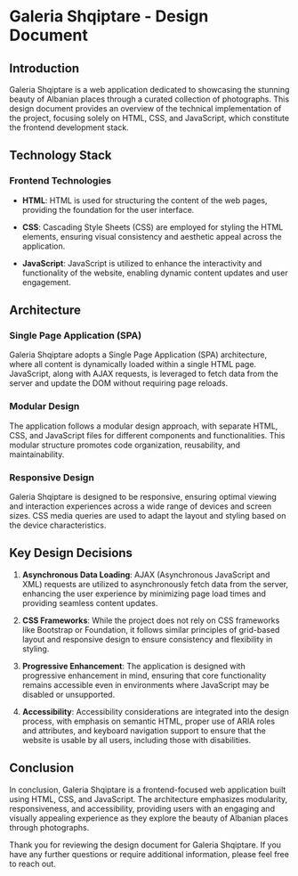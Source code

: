 # Galeria Shqiptare - Design Document

## Introduction

Galeria Shqiptare is a web application dedicated to showcasing the stunning beauty of Albanian places through a curated collection of photographs. This design document provides an overview of the technical implementation of the project, focusing solely on HTML, CSS, and JavaScript, which constitute the frontend development stack.

## Technology Stack

### Frontend Technologies

- **HTML**: HTML is used for structuring the content of the web pages, providing the foundation for the user interface.
  
- **CSS**: Cascading Style Sheets (CSS) are employed for styling the HTML elements, ensuring visual consistency and aesthetic appeal across the application.
  
- **JavaScript**: JavaScript is utilized to enhance the interactivity and functionality of the website, enabling dynamic content updates and user engagement.

## Architecture

### Single Page Application (SPA)

Galeria Shqiptare adopts a Single Page Application (SPA) architecture, where all content is dynamically loaded within a single HTML page. JavaScript, along with AJAX requests, is leveraged to fetch data from the server and update the DOM without requiring page reloads.

### Modular Design

The application follows a modular design approach, with separate HTML, CSS, and JavaScript files for different components and functionalities. This modular structure promotes code organization, reusability, and maintainability.

### Responsive Design

Galeria Shqiptare is designed to be responsive, ensuring optimal viewing and interaction experiences across a wide range of devices and screen sizes. CSS media queries are used to adapt the layout and styling based on the device characteristics.

## Key Design Decisions

1. **Asynchronous Data Loading**: AJAX (Asynchronous JavaScript and XML) requests are utilized to asynchronously fetch data from the server, enhancing the user experience by minimizing page load times and providing seamless content updates.

2. **CSS Frameworks**: While the project does not rely on CSS frameworks like Bootstrap or Foundation, it follows similar principles of grid-based layout and responsive design to ensure consistency and flexibility in styling.

3. **Progressive Enhancement**: The application is designed with progressive enhancement in mind, ensuring that core functionality remains accessible even in environments where JavaScript may be disabled or unsupported.

4. **Accessibility**: Accessibility considerations are integrated into the design process, with emphasis on semantic HTML, proper use of ARIA roles and attributes, and keyboard navigation support to ensure that the website is usable by all users, including those with disabilities.

## Conclusion

In conclusion, Galeria Shqiptare is a frontend-focused web application built using HTML, CSS, and JavaScript. The architecture emphasizes modularity, responsiveness, and accessibility, providing users with an engaging and visually appealing experience as they explore the beauty of Albanian places through photographs.

Thank you for reviewing the design document for Galeria Shqiptare. If you have any further questions or require additional information, please feel free to reach out.
